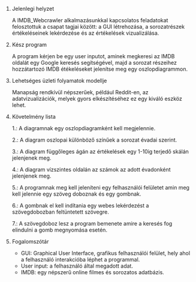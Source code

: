 1. Jelenlegi helyzet

	A IMDB_Webcrawler alkalmazásunkkal kapcsolatos feladatokat felosztottuk a csapat tagjai között: a GUI létrehozása, a sorozatrészek értékeléseinek lekérdezése és az értékelések vizualizálása.

2. Kész program

	A program kérjen be egy user inputot, aminek megkeresi az IMDB oldalát egy Google keresés segítségével, majd a sorozat részeihez hozzátartozó IMDB étékeléseket jelenítse meg egy oszlopdiagrammon.

3. Lehetséges üzleti folyamatok modellje
	
	Manapság rendkívül népszerűek, például Reddit-en, az adatvizualizációk, melyek gyors elkészítéséhez ez egy kiváló eszköz lehet.

4. Követelmény lista 

	1.: A diagramnak egy oszlopdiagramként kell megjelennie.

	2.: A diagram oszlopai különböző színűek a sorozat évadai szerint. 

	3.: A diagram függőleges ágán az értékelések egy 1-10ig terjedő skálán jelenjenek meg. 

	4.: A diagram vízszintes oldalán az számok az adott évadonként jelenjenek meg.

	5.: A programnak meg kell jeleníteni egy felhasználói felületet amin meg kell jelennie egy szöveg doboznak és egy gombnak.

	6.: A gombnak el kell indítania egy webes lekérdezést a szövegdobozban feltüntetett szövegre.
	
	7.: A szövegdoboz lesz a program bemenete amire a keresés fog elindulni a gomb megnyomása esetén.

5. Fogalomszótár
	
	- GUI: Graphical User Interface, grafikus felhasználói felület, hely ahol a felhasználó interakcióba léphet a programmal.
	- User input: a felhasználó által megadott adat.
	- IMDB: egy népszerű online filmes és sorozatos adatbázis.
